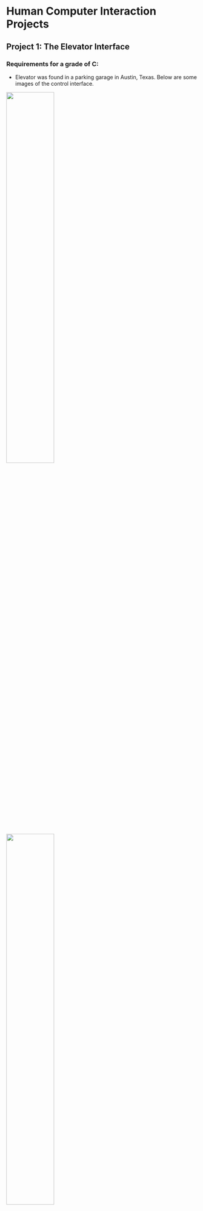 # Human Computer Interaction Projects
## Project 1: The Elevator Interface

### Requirements for a grade of C:
- Elevator was found in a parking garage in Austin, Texas. Below are some images of the control interface.

<img src="https://user-images.githubusercontent.com/88754586/192710438-092a0d5e-fa06-4ca2-bd80-9a50857be504.jpeg" width="50%">
<img src="https://user-images.githubusercontent.com/88754586/192710443-014226ec-3761-439a-8135-ec1ee2a77f63.jpeg" width="50%">

